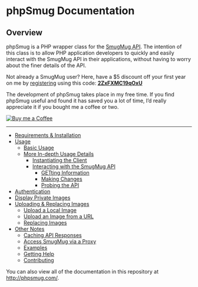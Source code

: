# phpSmug Documentation

## Overview

phpSmug is a PHP wrapper class for the [SmugMug API](https://api.smugmug.com/api/v2/doc/index.html). The intention of this class is to allow PHP application developers to quickly and easily interact with the SmugMug API in their applications, without having to worry about the finer details of the API.

Not already a SmugMug user? Here, have a $5 discount off your first year on me by [registering](https://secure.smugmug.com/signup.mg?Coupon=2ZxFXMC19qOxU) using this code: **[2ZxFXMC19qOxU](https://secure.smugmug.com/signup.mg?Coupon=2ZxFXMC19qOxU)**

The development of phpSmug takes place in my free time. If you find phpSmug useful and found it has saved you a lot of time, I’d really appreciate it if you bought me a coffee or two.

[![Buy me a Coffee](https://www.buymeacoffee.com/assets/img/custom_images/orange_img.png)](https://www.buymeacoffee.com/lildude)

---

- [Requirements & Installation](installation.md)
- [Usage](usage.md)
  - [Basic Usage](usage.md#basic-usage)
  - [More In-depth Usage Details](usage.md#more-in-depth-usage-details)
    - [Instantiating the Client](usage.md#instantiating-the-client)
    - [Interacting with the SmugMug API](usage.md#interacting-with-the-smugmug-api)
      - [GETting Information](usage.md#getting-information)
      - [Making Changes](usage.md#making-changes)
      - [Probing the API](usage.md#probing-the-api)
- [Authentication](authentication.md)
- [Display Private Images](private-images.md)
- [Uploading & Replacing Images](uploading.md)
  - [Upload a Local Image](uploading.md#upload-a-local-image)
  - [Upload an Image from a URL](uploading.md#upload-an-image-from-a-url)
  - [Replacing Images](uploading.md#replacing-images)
- [Other Notes](other.md)
  - [Caching API Responses](other.md#caching-api-responses)
  - [Access SmugMug via a Proxy](other.md#)
  - [Examples](other.md#examples)
  - [Getting Help](other#getting-help)
  - [Contributing](other#contributing)

You can also view all of the documentation in this repository at <http://phpsmug.com/>.
